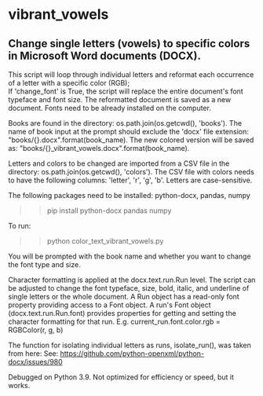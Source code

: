# vibrant_vowels
Change single letters (vowels) to specific colors in Microsoft Word documents (DOCX).
---
This script will loop through individual letters and reformat each occurrence of a letter with a specific color (RGB);  
If 'change_font' is True, the script will replace the entire document's font typeface and font size.
The reformatted document is saved as a new document.
Fonts need to be already installed on the computer.

Books are found in the directory: os.path.join(os.getcwd(), 'books').
The name of book input at the prompt should exclude the 'docx' file extension: "books/{}.docx".format(book_name).
The new colored version will be saved as: "books/{}_vibrant_vowels.docx".format(book_name).

Letters and colors to be changed are imported from a CSV file in the directory: os.path.join(os.getcwd(), 'colors').
The CSV file with colors needs to have the following columns: 'letter', 'r', 'g', 'b'.
Letters are case-sensitive.

The following packages need to be installed: python-docx, pandas, numpy
>> pip install python-docx pandas numpy

To run:
>> python color_text_vibrant_vowels.py

You will be prompted with the book name and whether you want to change the font type and size.

Character formatting is applied at the docx.text.run.Run level. 
The script can be adjusted to change the font typeface, size, bold, italic, 
and underline of single letters or the whole document.
A Run object has a read-only font property providing access to a Font object. 
A run's Font object (docx.text.run.Run.font) provides properties for getting and setting the character formatting for that run.
E.g. current_run.font.color.rgb = RGBColor(r, g, b) 

The function for isolating individual letters as runs, isolate_run(), was taken from here:
See: https://github.com/python-openxml/python-docx/issues/980

Debugged on Python 3.9. Not optimized for efficiency or speed, but it works.
